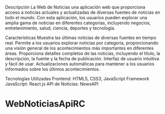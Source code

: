 Descripción
La Web de Noticias una aplicación web que proporciona acceso a noticias actuales y actualizadas de diversas fuentes de noticias en todo el mundo. Con esta aplicación, los usuarios pueden explorar una amplia gama de noticias en diferentes categorías, incluyendo negocios, entretenimiento, salud, ciencia, deportes y tecnología.

Características
Muestra las últimas noticias de diversas fuentes en tiempo real.
Permite a los usuarios explorar noticias por categoría, proporcionando una visión general de los acontecimientos más importantes en diferentes áreas.
Proporciona detalles completos de las noticias, incluyendo el título, la descripción, la fuente y la fecha de publicación.
Interfaz de usuario intuitiva y fácil de usar.
Actualizaciones automáticas para mantener a los usuarios informados sobre los últimos acontecimientos.

Tecnologías Utilizadas
Frontend: HTML5, CSS3, JavaScript
Framework JavaScript: React.js
API de Noticias: NewsAPI

# WebNoticiasApiRC